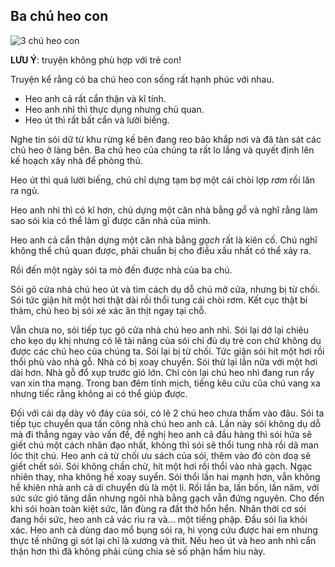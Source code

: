 ## Ba chú heo con

![3 chú heo con](https://github.com/joneslee85/ba_chu_heo_con.rb/raw/master/header.jpg)

__LƯU Ý__: truyện không phù hợp với trẻ con!

Truyện kể rằng có ba chú heo con sống rất hạnh phúc
với nhau.

* Heo anh cả rất cẩn thận và kĩ tính.
* Heo anh nhì thì thực dụng nhưng chủ quan.
* Heo út thì rất bất cẩn và lười biếng.

Nghe tin sói dữ từ khu rừng kế bên đang reo bão
khắp nơi và đã tàn sát các chú heo ở làng bên.
Ba chú heo của chúng ta rất lo lắng và quyết định
lên kế hoạch xây nhà để phòng thủ.

Heo út thì quá lười biếng, chú chỉ dựng tạm bợ
một cái chòi lợp *rơm* rồi lăn ra ngủ.

Heo anh nhì thì có kĩ hơn, chú dựng một căn nhà
bằng *gỗ* và nghĩ rằng làm sao sói kia có thể làm
gì được căn nhà của mình.

Heo anh cả cẩn thận dựng một căn nhà bằng *gạch* rất
là kiên cố. Chú nghĩ không thể chủ quan được, phải
chuẩn bị cho điều xấu nhất có thể xảy ra.

Rồi đến một ngày sói ta mò đến được nhà của ba chú.

Sói gõ cửa nhà chú heo út và tìm cách dụ dỗ
chú mở cửa, nhưng bị từ chối. Sói tức giận hít một
hơi thật dài rồi thổi tung cái chòi rơm. Kết cục thật
bi thảm, chú heo bị sói xé xác ăn thịt ngay tại chỗ.

Vẫn chưa no, sói tiếp tục gõ cửa nhà chú heo anh nhì.
Sói lại dở lại chiêu cho kẹo dụ khị nhưng có lẽ tài
năng của sói chỉ đủ dụ trẻ con chứ không dụ được các
chú heo của chúng ta. Sói lại bị từ chối. Tức giận
sói hít một hơi rồi thổi phù vào nhà gỗ. Nhà có bị
xoay chuyển. Sói thử lại lần nữa với một hơi dài hơn.
Nhà gỗ đổ xụp trước gió lớn. Chỉ còn lại chú heo nhì
đang run rẩy van xin tha mạng. Trong ban đêm tĩnh
mịch, tiếng kêu cứu của chú vang xa nhưng tiếc rằng
không ai có thể giúp được.

Đối với cái dạ dày vô đáy của sói, có lẽ 2 chú heo
chưa thấm vào đâu. Sói ta tiếp tục chuyển qua tấn
công nhà chú heo anh cả. Lần này sói không dụ dỗ
mà đi thẳng ngay vào vấn đề, đề nghị heo anh cả đầu
hàng thì sói hứa sẽ giết chú một cách nhân đạo nhất,
không thì sói sẽ thổi tung nhà rồi dã man lóc thịt
chú. Heo anh cả từ chối ưu sách của sói, thêm vào đó
còn doạ sẽ giết chết sói. Sói không chần chừ, hít một
hơi rồi thổi vào nhà gạch. Ngạc nhiên thay, nha không
hề xoay suyển. Sói thổi lần hai mạnh hơn, vẫn không hề
khiên nhà anh cả di chuyển dù là một li. Rồi lần ba,
lần bốn, lần năm, với sức sức gió tăng dần nhưng ngôi
nhà bằng gạch vẫn đứng nguyên. Cho đến khi sói hoàn
toàn kiệt sức, lăn đùng ra đất thở hổn hển. Nhân thời
cơ sói đang hồi sức, heo anh cả vác rìu ra và… một tiếng
phập. Đầu sói lìa khỏi xác. Heo anh cả dùng dao mổ bụng
sói ra, hi vọng cứu được hai em nhưng thực tế những gì
sót lại chỉ là xương và thit. Nếu heo út và heo anh nhì
cẩn thận hơn thì đã không phải cùng chia sẻ số phận hẩm hiu
này.